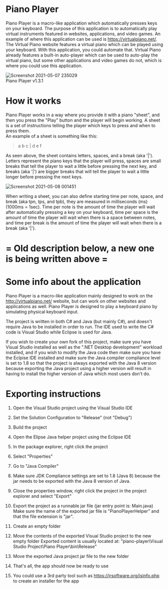 # Piano Player
Piano Player is a macro-like application which automatically presses keys on your keyboard. The purpose of this application is to automatically play virtual instruments featured in websites, applications, and video games. An example of where this application can be used is https://virtualpiano.net/. The Virtual Piano website features a virtual piano which can be played using your keyboard. With this application, you could automate that. Virtual Piano already features a built-in auto-player which can be used to auto-play the virtual piano, but some other applications and video games do not, which is where you could use this application.

![Screenshot 2021-05-07 235029](https://user-images.githubusercontent.com/66475965/117512006-0d1b2900-af8f-11eb-81a7-87be5e19fac5.png)</br>
Piano Player v1.3.1

# How it works
Piano Player works in a way where you provide it with a piano "sheet", and then you press the "Play" button and the player will begin working. A sheet is a set of instructions telling the player which keys to press and when to press them.</br>
An example of a sheet is something like this:</br>

>a b c | d e f</br>

As seen above, the sheet contains letters, spaces, and a break (aka '|'). Letters represent the piano keys that the player will press, spaces are small breaks that tell the player to wait a little before pressing the next key, and breaks (aka '|') are bigger breaks that will tell the player to wait a little longer before pressing the next keys.

![Screenshot 2021-05-08 001451](https://user-images.githubusercontent.com/66475965/117513631-6e90c700-af92-11eb-80f4-7062713d2127.png)

When writing a sheet, you can also define starting time per note, space, and break (aka tpn, tps, and tpb), they are measured in milliseconds (ms) (1000ms = 1sec). Time per note is the amount of time the player will wait after automatically pressing a key on your keyboard, time per space is the amount of time the player will wait when there is a space between notes, and time per break is the amount of time the player will wait when there is a break (aka '|').

# = Old description below, a new one is being written above =
# Some info about the application

Piano Player is a macro-like application mainly designed to work on the http://virtualpiano.net/ website, but can work on other
websites and applications as well. Piano Player is designed to play a keyboard piano by simulating physical keyboard input.

The project is written in both C# and Java (but mainly C#), and doesn't require Java to be installed in order to run.
The IDE used to write the C# code is Visual Studio while Eclipse is used for Java.

If you wish to create your own fork of this project, make sure you have Visual Studio installed as well as the ".NET Desktop development"
workload installed, and if you wish to modify the Java code then make sure you have the Eclpise IDE installed and make sure the Java
compiler compliance level is set to 1.8 so that the project is always exported with the Java 8 version because exporting the Java
project using a higher version will result in having to install the higher version of Java which most users don't do.

# Exporting instructions

1.  Open the Visual Studio project using the Visual Studio IDE
2.  Set the Solution Configuration to "Release" (not "Debug")
3.  Build the project

4.  Open the Elipse Java helper project using the Eclipse IDE
5.  In the package explorer, right click the project
6.  Select "Properties"
7.  Go to "Java Compiler"
8.  Make sure JDK Compliance settings are set to 1.8 (Java 8)
    because the jar needs to be exported with the Java 8 version of Java.
9.  Close the properties window, right click the project in the project explorer and select "Export"
10. Export the project as a runnable jar file (jar entry point is: Main.java)
    Make sure the name of the exported jar file is "PianoPlayerHelper" and that the file extension is "jar".

11. Create an empty folder
12. Move the contents of the exported Visual Studio project to the new empty folder
    Exported content is usually located at: "piano-player\Visual Studio Project\Piano Player\bin\Release"
13. Move the exported Java project jar file to the new folder

14. That's all, the app should now be ready to use
00. You could use a 3rd party tool such as https://jrsoftware.org/isinfo.php to create an installer for the app
